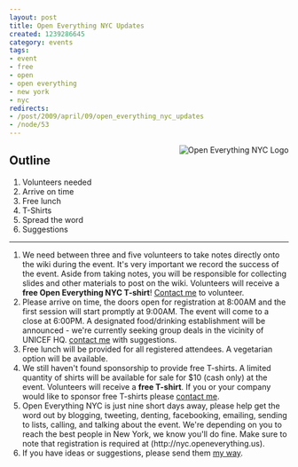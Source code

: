 ```yaml
--- 
layout: post
title: Open Everything NYC Updates
created: 1239286645
category: events
tags:
- event
- free
- open
- open everything
- new york
- nyc
redirects:
- /post/2009/april/09/open_everything_nyc_updates
- /node/53
---
```

<img style="float:right" src="http://farm4.static.flickr.com/3425/3357390240_17253fa97d_m.jpg" alt="Open Everything NYC Logo" />

<h2>Outline</h2>
<ol>
<li>Volunteers needed</li>
<li>Arrive on time</li>
<li>Free lunch</li>
<li>T-Shirts</li>
<li>Spread the word</li>
<li>Suggestions</li>
</ol>

<hr />

<ol>
<li>We need between three and five volunteers to take notes directly onto the wiki during the event. It's very important we record the success of the event. Aside from taking notes, you will be responsible for collecting slides and other materials to post on the wiki. Volunteers will receive a <strong>free Open Everything NYC T-shirt</strong>! <a href="/contact">Contact me</a> to volunteer.</li>
<li>Please arrive on time, the doors open for registration at 8:00AM and the first session will start promptly at 9:00AM. The event will come to a close at 6:00PM. A designated food/drinking establishment will be announced - we're currently seeking group deals in the vicinity of UNICEF HQ. <a href="/contact">contact me</a> with suggestions.</li>
<li>Free lunch will be provided for all registered attendees. A vegetarian option will be available.</li>
<li>We still haven't found sponsorship to provide free T-shirts. A limited quantity of shirts will be available for sale for $10 (cash only) at the event. Volunteers will receive a <strong>free T-shirt</strong>. If you or your company would like to sponsor free T-shirts please <a href="/contact">contact me</a>.</li>
<li>Open Everything NYC is just nine short days away, please help get the word out by blogging, tweeting, denting, facebooking, emailing, sending to lists, calling, and talking about the event. We're depending on you to reach the best people in New York, we know you'll do fine. Make sure to note that registration is required at (http://nyc.openeverything.us).</li>
<li>If you have ideas or suggestions, please send them <a href="/contact">my way</a>.</li>
</ol>
